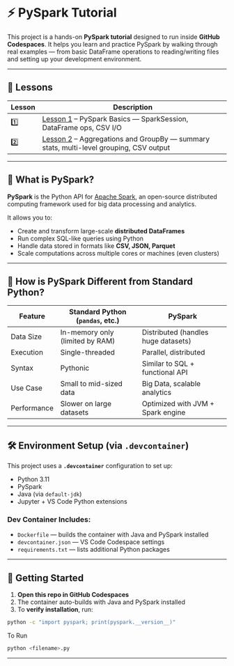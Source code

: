 # ⚡ PySpark Tutorial

This project is a hands-on **PySpark tutorial** designed to run inside **GitHub Codespaces**. It helps you learn and practice PySpark by walking through real examples — from basic DataFrame operations to reading/writing files and setting up your development environment.

---

## 📘 Lessons

| Lesson | Description                                                                 |
|--------|-----------------------------------------------------------------------------|
| 1️⃣     | [Lesson 1](./Lesson-1/README.md) – PySpark Basics — SparkSession, DataFrame ops, CSV I/O |
| 2️⃣     | [Lesson 2](./Lesson-2/README.md) – Aggregations and GroupBy — summary stats, multi-level grouping, CSV output |

---

## 📘 What is PySpark?

**PySpark** is the Python API for [Apache Spark](https://spark.apache.org/), an open-source distributed computing framework used for big data processing and analytics.

It allows you to:

- Create and transform large-scale **distributed DataFrames**
- Run complex SQL-like queries using Python
- Handle data stored in formats like **CSV, JSON, Parquet**
- Scale computations across multiple cores or machines (even clusters)

---

## 🔁 How is PySpark Different from Standard Python?

| Feature                     | Standard Python (`pandas`, etc.) | PySpark                            |
|----------------------------|----------------------------------|------------------------------------|
| Data Size                  | In-memory only (limited by RAM)  | Distributed (handles huge datasets) |
| Execution                  | Single-threaded                  | Parallel, distributed              |
| Syntax                     | Pythonic                         | Similar to SQL + functional API   |
| Use Case                   | Small to mid-sized data          | Big Data, scalable analytics       |
| Performance                | Slower on large datasets         | Optimized with JVM + Spark engine |

---

## 🛠️ Environment Setup (via `.devcontainer`)

This project uses a **`.devcontainer`** configuration to set up:

- Python 3.11
- PySpark
- Java (via `default-jdk`)
- Jupyter + VS Code Python extensions

### Dev Container Includes:

- `Dockerfile` — builds the container with Java and PySpark installed
- `devcontainer.json` — VS Code Codespace settings
- `requirements.txt` — lists additional Python packages

---

## 🚀 Getting Started

1. **Open this repo in GitHub Codespaces**
2. The container auto-builds with Java and PySpark installed
3. To **verify installation**, run:

```bash
python -c "import pyspark; print(pyspark.__version__)"
```

To Run
```bash
python <filename>.py
```

---